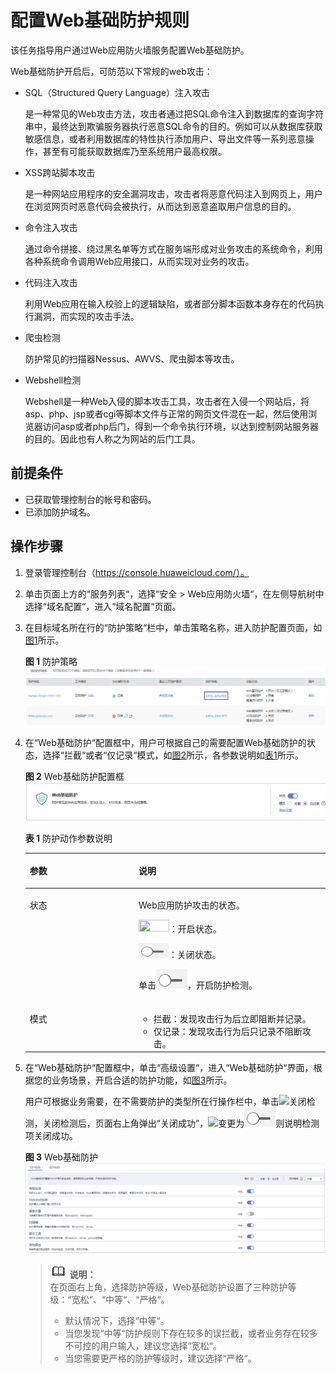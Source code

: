 # 配置Web基础防护规则<a name="waf_01_0008"></a>

该任务指导用户通过Web应用防火墙服务配置Web基础防护。

Web基础防护开启后，可防范以下常规的web攻击：

-   SQL（Structured Query Language）注入攻击

    是一种常见的Web攻击方法，攻击者通过把SQL命令注入到数据库的查询字符串中，最终达到欺骗服务器执行恶意SQL命令的目的。例如可以从数据库获取敏感信息，或者利用数据库的特性执行添加用户、导出文件等一系列恶意操作，甚至有可能获取数据库乃至系统用户最高权限。

-   XSS跨站脚本攻击

    是一种网站应用程序的安全漏洞攻击，攻击者将恶意代码注入到网页上，用户在浏览网页时恶意代码会被执行，从而达到恶意盗取用户信息的目的。

-   命令注入攻击

    通过命令拼接、绕过黑名单等方式在服务端形成对业务攻击的系统命令，利用各种系统命令调用Web应用接口，从而实现对业务的攻击。

-   代码注入攻击

    利用Web应用在输入校验上的逻辑缺陷，或者部分脚本函数本身存在的代码执行漏洞，而实现的攻击手法。

-   爬虫检测

    防护常见的扫描器Nessus、AWVS、爬虫脚本等攻击。

-   Webshell检测

    Webshell是一种Web入侵的脚本攻击工具，攻击者在入侵一个网站后，将asp、php、jsp或者cgi等脚本文件与正常的网页文件混在一起，然后使用浏览器访问asp或者php后门，得到一个命令执行环境，以达到控制网站服务器的目的。因此也有人称之为网站的后门工具。


## 前提条件<a name="section2256777914731"></a>

-   已获取管理控制台的帐号和密码。
-   已添加防护域名。

## 操作步骤<a name="section61533550183130"></a>

1.  登录管理控制台（https://console.huaweicloud.com/）。
2.  单击页面上方的“服务列表“，选择“安全  \>  Web应用防火墙“，在左侧导航树中选择“域名配置“，进入“域名配置“页面。
3.  在目标域名所在行的“防护策略“栏中，单击策略名称，进入防护配置页面，如[图1](#fig164792010154510)所示。

    **图 1**  防护策略<a name="fig164792010154510"></a>  
    ![](figures/防护策略.jpg "防护策略")

4.  在“Web基础防护“配置框中，用户可根据自己的需要配置Web基础防护的状态，选择“拦截“或者“仅记录“模式，如[图2](#fig193788379)所示，各参数说明如[表1](#table42360431192825)所示。

    **图 2**  Web基础防护配置框<a name="fig193788379"></a>  
    ![](figures/Web基础防护配置框.png "Web基础防护配置框")

    **表 1**  防护动作参数说明

    <a name="table42360431192825"></a>
    <table><thead align="left"><tr id="row66262481192825"><th class="cellrowborder" valign="top" width="36.28%" id="mcps1.2.3.1.1"><p id="p54075445192825"><a name="p54075445192825"></a><a name="p54075445192825"></a>参数</p>
    </th>
    <th class="cellrowborder" valign="top" width="63.72%" id="mcps1.2.3.1.2"><p id="p18034950192825"><a name="p18034950192825"></a><a name="p18034950192825"></a>说明</p>
    </th>
    </tr>
    </thead>
    <tbody><tr id="row8899732153112"><td class="cellrowborder" valign="top" width="36.28%" headers="mcps1.2.3.1.1 "><p id="p189011132173111"><a name="p189011132173111"></a><a name="p189011132173111"></a>状态</p>
    </td>
    <td class="cellrowborder" valign="top" width="63.72%" headers="mcps1.2.3.1.2 "><p id="p11901832163110"><a name="p11901832163110"></a><a name="p11901832163110"></a>Web应用防护攻击的状态。</p>
    <p id="p211311517318"><a name="p211311517318"></a><a name="p211311517318"></a><a name="image119605216318"></a><a name="image119605216318"></a><span><img id="image119605216318" src="figures/开启图标.jpg" width="48.877500000000005" height="19.950000000000003"></span>：开启状态。</p>
    <p id="p214615715311"><a name="p214615715311"></a><a name="p214615715311"></a><a name="image868051143212"></a><a name="image868051143212"></a><span><img id="image868051143212" src="figures/关闭图标.jpg" width="47.88" height="23.94"></span>：关闭状态。</p>
    <p id="p20490135531515"><a name="p20490135531515"></a><a name="p20490135531515"></a>单击<a name="image2010173342314"></a><a name="image2010173342314"></a><span><img id="image2010173342314" src="figures/关闭图标.jpg"></span>，开启防护检测。</p>
    </td>
    </tr>
    <tr id="row28096830192825"><td class="cellrowborder" valign="top" width="36.28%" headers="mcps1.2.3.1.1 "><p id="p10384205820363"><a name="p10384205820363"></a><a name="p10384205820363"></a>模式</p>
    </td>
    <td class="cellrowborder" valign="top" width="63.72%" headers="mcps1.2.3.1.2 "><a name="ul946621183715"></a><a name="ul946621183715"></a><ul id="ul946621183715"><li>拦截：发现攻击行为后立即阻断并记录。</li><li>仅记录：发现攻击行为后只记录不阻断攻击。</li></ul>
    </td>
    </tr>
    </tbody>
    </table>

5.  在“Web基础防护“配置框中，单击“高级设置“，进入“Web基础防护“界面，根据您的业务场景，开启合适的防护功能，如[图3](#fig17347539113910)所示。

    用户可根据业务需要，在不需要防护的类型所在行操作栏中，单击![](figures/开启图标.jpg)关闭检测，关闭检测后，页面右上角弹出“关闭成功”，![](figures/开启图标.jpg)变更为![](figures/关闭图标.jpg)则说明检测项关闭成功。

    **图 3**  Web基础防护<a name="fig17347539113910"></a>  
    ![](figures/Web基础防护.png "Web基础防护")

    >![](public_sys-resources/icon-note.gif) **说明：**   
    >在页面右上角，选择防护等级，Web基础防护设置了三种防护等级：“宽松“、“中等“、“严格“。  
    >-   默认情况下，选择“中等“。  
    >-   当您发现“中等“防护规则下存在较多的误拦截，或者业务存在较多不可控的用户输入，建议您选择“宽松“。  
    >-   当您需要更严格的防护等级时，建议选择“严格“。  


